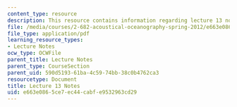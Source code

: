 ```yaml
---
content_type: resource
description: This resource contains information regarding lecture 13 notes.
file: /media/courses/2-682-acoustical-oceanography-spring-2012/e663e0865ce7ec44cabfe9532963cd29_MIT2_682S12_lec13.pdf
file_type: application/pdf
learning_resource_types:
- Lecture Notes
ocw_type: OCWFile
parent_title: Lecture Notes
parent_type: CourseSection
parent_uid: 590d5193-61ba-4c59-74bb-38c0b4762ca3
resourcetype: Document
title: Lecture 13 Notes
uid: e663e086-5ce7-ec44-cabf-e9532963cd29
---
```


